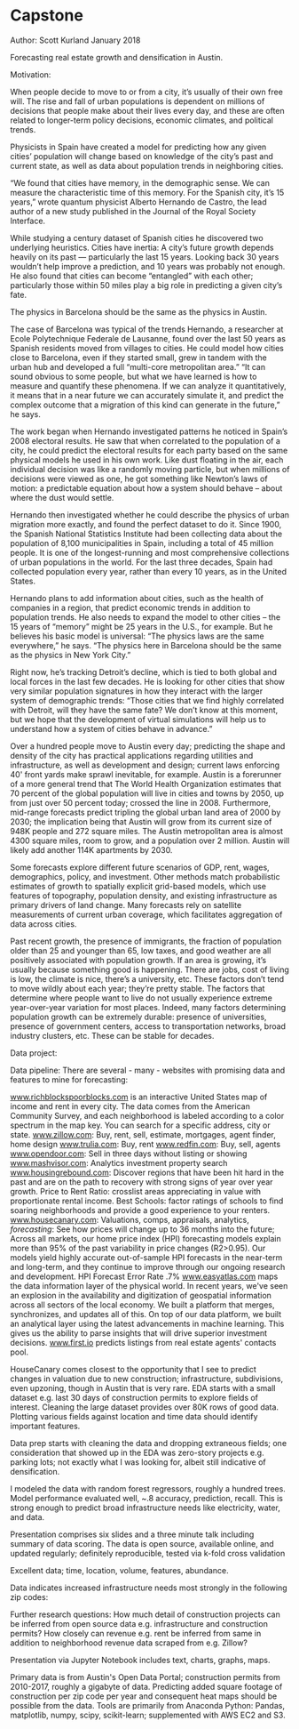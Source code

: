 # Capstone


Author: Scott Kurland
January 2018

Forecasting real estate growth and densification in Austin.


Motivation:

When people decide to move to or from a city, it’s usually of their own free will. The rise and fall of urban populations is dependent on millions of decisions that people make about their lives every day, and these are often related to longer-term policy decisions, economic climates, and political trends.

Physicists in Spain have created a model for predicting how any given cities’ population will change based on knowledge of the city’s past and current state, as well as data about population trends in neighboring cities.

“We found that cities have memory, in the demographic sense. We can measure the characteristic time of this memory. For the Spanish city, it’s 15 years,” wrote quantum physicist Alberto Hernando de Castro, the lead author of a new study published in the Journal of the Royal Society Interface.

While studying a century dataset of Spanish cities he discovered two underlying heuristics. Cities have inertia: A city’s future growth depends heavily on its past — particularly the last 15 years. Looking back 30 years wouldn’t help improve a prediction, and 10 years was probably not enough. He also found that cities can become “entangled” with each other; particularly those within 50 miles play a big role in predicting a given city’s fate.

The physics in Barcelona should be the same as the physics in Austin.

The case of Barcelona was typical of the trends Hernando, a researcher at Ecole Polytechnique Federale de Lausanne, found over the last 50 years as Spanish residents moved from villages to cities. He could model how cities close to Barcelona, even if they started small, grew in tandem with the urban hub and developed a full “multi-core metropolitan area.” “It can sound obvious to some people, but what we have learned is how to measure and quantify these phenomena. If we can analyze it quantitatively, it means that in a near future we can accurately simulate it, and predict the complex outcome that a migration of this kind can generate in the future,” he says.

The work began when Hernando investigated patterns he noticed in Spain’s 2008 electoral results. He saw that when correlated to the population of a city, he could predict the electoral results for each party based on the same physical models he used in his own work. Like dust floating in the air, each individual decision was like a randomly moving particle, but when millions of decisions were viewed as one, he got something like Newton’s laws of motion: a predictable equation about how a system should behave – about where the dust would settle.

Hernando then investigated whether he could describe the physics of urban migration more exactly, and found the perfect dataset to do it. Since 1900, the Spanish National Statistics Institute had been collecting data about the population of 8,100 municipalities in Spain, including a total of 45 million people. It is one of the longest-running and most comprehensive collections of urban populations in the world. For the last three decades, Spain had collected population every year, rather than every 10 years, as in the United States.

Hernando plans to add information about cities, such as the health of companies in a region, that predict economic trends in addition to population trends. He also needs to expand the model to other cities – the 15 years of “memory” might be 25 years in the U.S., for example. But he believes his basic model is universal: “The physics laws are the same everywhere,” he says. “The physics here in Barcelona should be the same as the physics in New York City.”

Right now, he’s tracking Detroit’s decline, which is tied to both global and local forces in the last few decades. He is looking for other cities that show very similar population signatures in how they interact with the larger system of demographic trends: “Those cities that we find highly correlated with Detroit, will they have the same fate? We don’t know at this moment, but we hope that the development of virtual simulations will help us to understand how a system of cities behave in advance.”

Over a hundred people move to Austin every day; predicting the shape and density of the city has practical applications regarding utilities and infrastructure, as well as development and design; current laws enforcing 40' front yards make sprawl inevitable, for example. Austin is a forerunner of a more general trend that The World Health Organization estimates that 70 percent of the global population will live in cities and towns by 2050, up from just over 50 percent today; crossed the line in 2008. Furthermore, mid-range forecasts predict tripling the global urban land area of 2000 by 2030; the implication being that Austin will grow from its current size of 948K people and 272 square miles. The Austin metropolitan area is almost 4300 square miles, room to grow, and a population over 2 million. Austin will likely add another 114K apartments by 2030.

Some forecasts explore different future scenarios of GDP, rent, wages, demographics, policy, and investment.  Other methods match probabilistic estimates of growth to spatially explicit grid-based models, which use features of topography, population density, and existing infrastructure as primary drivers of land change. Many forecasts rely on satellite measurements of current urban coverage, which facilitates aggregation of data across cities.

Past recent growth, the presence of immigrants, the fraction of population older than 25 and younger than 65, low taxes, and good weather are all positively associated with population growth. If an area is growing, it’s usually because something good is happening. There are jobs, cost of living is low, the climate is nice, there’s a university, etc. These factors don’t tend to move wildly about each year; they’re pretty stable. The factors that determine where people want to live do not usually experience extreme year-over-year variation for most places. Indeed, many factors determining population growth can be extremely durable: presence of universities, presence of government centers, access to transportation networks, broad industry clusters, etc. These can be stable for decades.


Data project:

Data pipeline: There are several - many - websites with promising data and features to mine for forecasting:

www.richblockspoorblocks.com is an interactive United States map of income and rent in every city. The data comes from the American Community Survey, and each neighborhood is labeled according to a color spectrum in the map key. You can search for a specific address, city or state.
www.zillow.com: Buy, rent, sell, estimate, mortgages, agent finder, home design
www.trulia.com: Buy, rent
www.redfin.com: Buy, sell, agents
www.opendoor.com: Sell in three days without listing or showing
www.mashvisor.com: Analytics investment property search
www.housingrebound.com: Discover regions that have been hit hard in the past and are on the path to recovery with strong signs of year over year growth. Price to Rent Ratio: crosslist areas appreciating in value with proportionate rental income. Best Schools: factor ratings of schools to find soaring neighborhoods and provide a good experience to your renters.
www.housecanary.com: Valuations, comps, appraisals, analytics, *forecasting*: See how prices will change up to 36 months into the future; Across all markets, our home price index (HPI) forecasting models explain more than 95% of the past variability in price changes (R2>0.95). Our models yield highly accurate out-of-sample HPI forecasts in the near-term and long-term, and they continue to improve through our ongoing research and development. HPI Forecast Error Rate .7% 
www.easyatlas.com maps the data information layer of the physical world. In recent years, we've seen an explosion in the availability and digitization of geospatial information across all sectors of the local economy. We built a platform that merges, synchronizes, and updates all of this. On top of our data platform, we built an analytical layer using the latest advancements in machine learning. This gives us the ability to parse insights that will drive superior investment decisions.
www.first.io predicts listings from real estate agents' contacts pool.


HouseCanary comes closest to the opportunity that I see to predict changes in valuation due to new construction; infrastructure, subdivisions, even upzoning, though in Austin that is very rare. 
EDA starts with a small dataset e.g. last 30 days of construction permits to explore fields of interest. Cleaning the large dataset provides over 80K rows of good data. Plotting various fields against location and time data should identify important features.

Data prep starts with cleaning the data and dropping extraneous fields; one consideration that showed up in the EDA was zero-story projects e.g. parking lots; not exactly what I was looking for, albeit still indicative of densification.

I modeled the data with random forest regressors, roughly a hundred trees. Model performance evaluated well, ~.8 accuracy, prediction, recall. This is strong enough to predict broad infrastructure needs like electricity, water, and data.

Presentation comprises six slides and a three minute talk including summary of data scoring. The data is open source, available online, and updated regularly; definitely reproducible, tested via k-fold cross validation

Excellent data; time, location, volume, features, abundance.

Data indicates increased infrastructure needs most strongly in the following zip codes:

Further research questions: How much detail of construction projects can be inferred from open source data e.g. infrastructure and construction permits? How closely can revenue e.g. rent be inferred from same in addition to neighborhood revenue data scraped from e.g. Zillow?

Presentation via Jupyter Notebook includes text, charts, graphs, maps.

Primary data is from Austin's Open Data Portal; construction permits from 2010-2017, roughly a gigabyte of data. Predicting added square footage of construction per zip code per year and consequent heat maps should be possible from the data. Tools are primarily from Anaconda Python: Pandas, matplotlib, numpy, scipy, scikit-learn; supplemented with AWS EC2 and S3.
